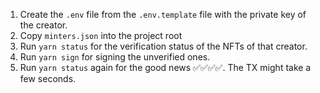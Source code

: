 1. Create the `.env` file from the `.env.template` file with the private key of the creator.
2. Copy `minters.json` into the project root
3. Run `yarn status` for the verification status of the NFTs of that creator.
4. Run `yarn sign` for signing the unverified ones.
5. Run `yarn status` again for the good news ✅✅✅✅. The TX might take a few seconds.
